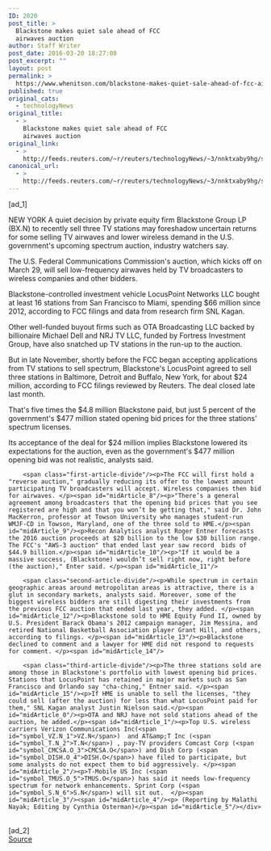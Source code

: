```yaml
---
ID: 2020
post_title: >
  Blackstone makes quiet sale ahead of FCC
  airwaves auction
author: Staff Writer
post_date: 2016-03-20 18:27:08
post_excerpt: ""
layout: post
permalink: >
  https://www.whenitson.com/blackstone-makes-quiet-sale-ahead-of-fcc-airwaves-auction/
published: true
original_cats:
  - technologyNews
original_title:
  - >
    Blackstone makes quiet sale ahead of FCC
    airwaves auction
original_link:
  - >
    http://feeds.reuters.com/~r/reuters/technologyNews/~3/nnktxaby9hg/story01.htm
canonical_url:
  - >
    http://feeds.reuters.com/~r/reuters/technologyNews/~3/nnktxaby9hg/story01.htm
---
```

 [ad_1]
<br><div id="articleText">
<span id="midArticle_start"/>

<span id="midArticle_0"/><span class="focusParagraph" readability="5"><p><span class="articleLocation">NEW YORK</span> A quiet decision by private equity firm Blackstone Group LP (<span id="symbol_BX.N_0">BX.N</span>) to recently sell three TV stations may foreshadow uncertain returns for some selling TV airwaves and lower wireless demand in the U.S. government's upcoming spectrum auction, industry watchers say.</p></span><span id="midArticle_1"/><p>The U.S. Federal Communications Commission's auction, which kicks off on March 29, will sell low-frequency airwaves held by TV broadcasters to wireless companies and other bidders.  </p><span id="midArticle_2"/><p>Blackstone-controlled investment vehicle LocusPoint Networks LLC bought at least 16 stations from San Francisco to Miami, spending $66 million since 2012, according to FCC filings and data from research firm SNL Kagan. </p><span id="midArticle_3"/><p>Other well-funded buyout firms such as OTA Broadcasting LLC backed by billionaire Michael Dell and NRJ TV LLC, funded by Fortress Investment Group, have also snatched up TV stations in the run-up to the auction.</p><span id="midArticle_4"/><p>But in late November, shortly before the FCC began accepting applications from TV stations to sell spectrum, Blackstone's LocusPoint agreed to sell three stations in Baltimore, Detroit and Buffalo, New York, for about $24 million, according to FCC filings reviewed by Reuters. The deal closed late last month.</p><span id="midArticle_5"/><p>That's five times the $4.8 million Blackstone paid, but just 5 percent of the government's $477 million stated opening bid prices for the three stations' spectrum licenses. </p><span id="midArticle_6"/><p>Its acceptance of the deal for $24 million implies Blackstone lowered its expectations for the auction, even as the government's $477 million opening bid was not realistic,  analysts said.</p><span id="midArticle_7"/>
        
        <span class="first-article-divide"/><p>The FCC will first hold a "reverse auction," gradually reducing its offer to the lowest amount participating TV broadcasters will accept. Wireless companies then bid for airwaves. </p><span id="midArticle_8"/><p>"There’s a general agreement among broadcasters that the opening bid prices that you see registered are high and that you won’t be getting that," said Dr. John MacKerron, professor at Towson University who manages student-run WMJF-CD in Towson, Maryland, one of the three sold to HME.</p><span id="midArticle_9"/><p>Recon Analytics analyst Roger Entner forecasts the 2016 auction proceeds at $20 billion to the low $30 billion range. The FCC's "AWS-3 auction" that ended last year saw record  bids of $44.9 billion.</p><span id="midArticle_10"/><p>"If it would be a massive success, (Blackstone) wouldn’t sell right now, right before (the auction)," Enter said. </p><span id="midArticle_11"/>
        
        <span class="second-article-divide"/><p>While spectrum in certain geographic areas around metropolitan areas is attractive, there is a glut in secondary markets, analysts said. Moreover, some of the biggest wireless bidders are still digesting their investments from the previous FCC auction that ended last year, they added. </p><span id="midArticle_12"/><p>Blackstone sold to HME Equity Fund II, owned by U.S. President Barack Obama's 2012 campaign manager, Jim Messina, and retired National Basketball Association player Grant Hill, and others, according to filings. </p><span id="midArticle_13"/><p>Blackstone declined to comment and a lawyer for HME did not respond to requests for comment. </p><span id="midArticle_14"/>
        
        <span class="third-article-divide"/><p>The three stations sold are among those in Blackstone's portfolio with lowest opening bid prices. Stations that LocusPoint has retained in major markets such as San Francisco and Orlando say "cha-ching," Entner said. </p><span id="midArticle_15"/><p>If HME is unable to sell the licenses, "they could sell (after the auction) for less than what LocusPoint paid for them," SNL Kagan analyst Justin Nielson said.</p><span id="midArticle_0"/><p>OTA and NRJ have not sold stations ahead of the auction, he added.</p><span id="midArticle_1"/><p>Top U.S. wireless carriers Verizon Communications Inc(<span id="symbol_VZ.N_1">VZ.N</span>)  and AT&amp;T Inc (<span id="symbol_T.N_2">T.N</span>) , pay-TV providers Comcast Corp (<span id="symbol_CMCSA.O_3">CMCSA.O</span>) and Dish Corp (<span id="symbol_DISH.O_4">DISH.O</span>) have filed to participate, but some analysts do not expect them to bid aggressively. </p><span id="midArticle_2"/><p>T-Mobile US Inc (<span id="symbol_TMUS.O_5">TMUS.O</span>) has said it needs low-frequency spectrum for network enhancements. Sprint Corp (<span id="symbol_S.N_6">S.N</span>) will sit out.  </p><span id="midArticle_3"/><span id="midArticle_4"/><p> (Reporting by Malathi Nayak; Editing by Cynthia Osterman)</p><span id="midArticle_5"/></div>
<br>[ad_2]
<br><a href="http://feeds.reuters.com/~r/reuters/technologyNews/~3/nnktxaby9hg/story01.htm">Source </a>